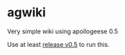 # agwiki
Very simple wiki using apollogeese 0.5

Use at least [release v0.5](https://github.com/strandtentje/apollogeese/releases/tag/v0.5) to run this.
